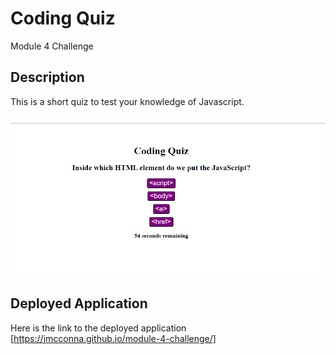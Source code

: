 # Coding Quiz
Module 4 Challenge

## Description

This is a short quiz to test your knowledge of Javascript. 

![Here is a screenshot of the Javascript quiz application](./assets/img/Screenshot%202023-03-20%20061751.png)

## Deployed Application

Here is the link to the deployed application [https://jmcconna.github.io/module-4-challenge/]

